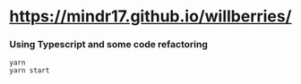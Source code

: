 # https://mindr17.github.io/willberries/

### Using Typescript and some code refactoring

```
yarn
yarn start
```